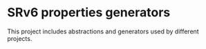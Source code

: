 # SRv6 properties generators

This project includes abstractions and generators used by different projects.
